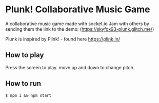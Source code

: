 
# Plunk! Collaborative Music Game

A collaborative music game made with socket.io
Jam with others by sending them the link to the demo:
(https://skyfox93-plunk.glitch.me/)

Plunk is inspired by Plink! - found here https://plink.in/

## How to play
Press the screen to play. move up and down to change pitch. 

## How to run

```
$ npm i && npm start
```

